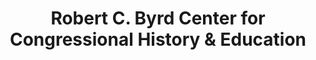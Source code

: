 ---
layout: repo
title: "Robert C. Byrd Center for Congressional History & Education"
id: 3740
permalink: repos/3740/
---